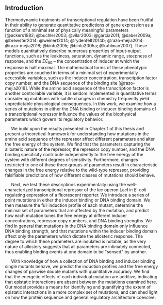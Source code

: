 ## Introduction
Thermodynamic treatments of transcriptional regulation have been fruitful in
their ability to generate quantitative predictions of gene expression as a
function of a minimal set of physically meaningful parameters [@ackers1982;
@buchler2003; @vilar2003; @garcia2011; @daber2009a; @brewster2014;
@weinert2014; @rydenfelt2014b; @razo-mejia2014; @razo-mejia2018; @bintu2005;
@bintu2005a; @kuhlman2007]. These models quantitatively describe numerous
properties of input-output functions, such as the leakiness, saturation,
dynamic range, steepness of response, and the $EC_{50}$ – the concentration
of inducer at which the response is half maximal. The mathematical forms of
these phenotypic properties are couched in terms of a minimal set of
experimentally accessible variables, such as the inducer concentration,
transcription factor copy number, and the DNA sequence of the binding site
[@razo-mejia2018]. While the amino acid sequence of the transcription factor
is another controllable variable, it is seldom implemented in quantitative
terms considering mutations with subtle changes in chemistry frequently yield
unpredictable physiological consequences. In this work, we examine how a
series of mutations in either the DNA binding or inducer binding domains of a
transcriptional repressor influence the values of the biophysical parameters
which govern its regulatory behavior.

&nbsp;&nbsp;&nbsp;&nbsp;&nbsp;We build upon the results presented in Chapter
1 of this thesis and present a theoretical framework for understanding how
mutations in the amino acid sequence of the repressor affect different
parameters and alter the free energy of the system. We find that the
parameters capturing the allosteric nature of the repressor, the repressor
copy number, and the DNA binding specificity contribute independently to the
free energy of the system with different degrees of sensitivity. Furthermore,
changes restricted to one of these three groups of parameters result in
characteristic changes in the free energy relative to the wild-type
repressor, providing falsifiable predictions of how different classes of
mutations should behave.

&nbsp;&nbsp;&nbsp;&nbsp;&nbsp;Next, we test these descriptions experimentally
using the well-characterized transcriptional repressor of the *lac* operon
LacI in
*E. coli* regulating expression of a fluorescent reporter. We introduce
a series of point mutations in either the inducer binding or DNA binding
domain. We then measure the full induction profile of each mutant, determine
the minimal set of parameters that are affected by the mutation, and predict
how each mutation tunes the free energy at different inducer concentrations,
repressor copy numbers, and DNA binding strengths. We find in general that
mutations in the DNA binding domain only influence DNA binding strength, and
that mutations within the inducer binding domain affect only the parameters
which dictate the allosteric response. The degree to which these parameters
are insulated is notable, as the very nature of allostery suggests that all
parameters are intimately connected, thus enabling binding events at
one domain to be "sensed" by another.

&nbsp;&nbsp;&nbsp;&nbsp;&nbsp;With knowledge of how a collection of DNA
binding and inducer binding single mutants behave, we predict the induction
profiles and the free energy changes of pairwise double mutants with
quantitative accuracy. We find that the energetic effects of each individual
mutation are additive, indicating that epistatic interactions are absent
between the mutations examined here. Our model provides a means for
identifying and quantifying the extent of epistatic interactions in a more
complex set of mutations, and can shed light on how the protein sequence and
general regulatory architecture coevolve.
